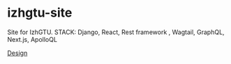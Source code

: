 # izhgtu-site
Site for IzhGTU. STACK: Django, React, Rest framework , Wagtail, GraphQL, Next.js, ApolloQL

<a href="https://www.figma.com/file/PIQ3Y6UAW6JbEaQHKlafod/IzhGTU-project?node-id=0%3A1&t=QkAX5hUNrpINiTUI-1">Design</a>
